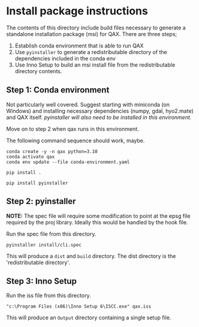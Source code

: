 # Install package instructions
The contents of this directory include build files necessary to generate a
standalone installation package (msi) for QAX. There are three steps;

1. Establish conda environment that is able to run QAX
2. Use `pyinstaller` to generate a redistributable directory of the dependencies included in the conda env
3. Use Inno Setup to build an msi install file from the redistributable directory contents.


## Step 1: Conda environment
Not particularly well covered. Suggest starting with miniconda (on Windows) and installing necessary dependencies (numpy, gdal, hyo2.mate) and  QAX itself. *pyinstaller will also need to be installed in this environment.*

Move on to step 2 when qax runs in this environment.

The following command sequence should work, maybe.

    conda create -y -n qax python=3.10
    conda activate qax
    conda env update --file conda-environment.yaml

    pip install .

    pip install pyinstaller



## Step 2: pyinstaller

**NOTE:** The spec file will require some modification to point at the epsg file required by the proj library. Ideally this would be handled by the hook file.

Run the spec file from this directory.

    pyinstaller install/cli.spec

This will produce a `dist` and `build` directory. The dist directory is the 'redistributable directory'.


## Step 3: Inno Setup
Run the iss file from this directory.

    "c:\Program Files (x86)\Inno Setup 6\ISCC.exe" qax.iss

This will produce an `Output` directory containing a single setup file.
